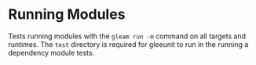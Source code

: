 # Running Modules

Tests running modules with the `gleam run -m` command on all targets and runtimes.
The `test` directory is required for gleeunit to run in the running a dependency
module tests.
